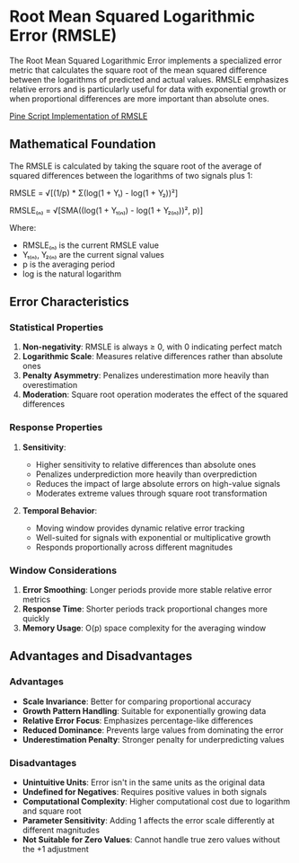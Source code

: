 # Root Mean Squared Logarithmic Error (RMSLE)

The Root Mean Squared Logarithmic Error implements a specialized error metric that calculates the square root of the mean squared difference between the logarithms of predicted and actual values. RMSLE emphasizes relative errors and is particularly useful for data with exponential growth or when proportional differences are more important than absolute ones.

[Pine Script Implementation of RMSLE](https://github.com/mihakralj/pinescript/blob/main/indicators/errors/rmsle.pine)

## Mathematical Foundation

The RMSLE is calculated by taking the square root of the average of squared differences between the logarithms of two signals plus 1:

RMSLE = √[(1/p) * Σ(log(1 + Y₁) - log(1 + Y₂))²]

RMSLE₍ₙ₎ = √[SMA((log(1 + Y₁₍ₙ₎) - log(1 + Y₂₍ₙ₎))², p)]

Where:

- RMSLE₍ₙ₎ is the current RMSLE value
- Y₁₍ₙ₎, Y₂₍ₙ₎ are the current signal values
- p is the averaging period
- log is the natural logarithm

## Error Characteristics

### Statistical Properties

1. **Non-negativity**: RMSLE is always ≥ 0, with 0 indicating perfect match
2. **Logarithmic Scale**: Measures relative differences rather than absolute ones
3. **Penalty Asymmetry**: Penalizes underestimation more heavily than overestimation
4. **Moderation**: Square root operation moderates the effect of the squared differences

### Response Properties

1. **Sensitivity**:
   - Higher sensitivity to relative differences than absolute ones
   - Penalizes underprediction more heavily than overprediction
   - Reduces the impact of large absolute errors on high-value signals
   - Moderates extreme values through square root transformation

2. **Temporal Behavior**:
   - Moving window provides dynamic relative error tracking
   - Well-suited for signals with exponential or multiplicative growth
   - Responds proportionally across different magnitudes

### Window Considerations

1. **Error Smoothing**: Longer periods provide more stable relative error metrics
2. **Response Time**: Shorter periods track proportional changes more quickly
3. **Memory Usage**: O(p) space complexity for the averaging window

## Advantages and Disadvantages

### Advantages

- **Scale Invariance**: Better for comparing proportional accuracy
- **Growth Pattern Handling**: Suitable for exponentially growing data
- **Relative Error Focus**: Emphasizes percentage-like differences
- **Reduced Dominance**: Prevents large values from dominating the error
- **Underestimation Penalty**: Stronger penalty for underpredicting values

### Disadvantages

- **Unintuitive Units**: Error isn't in the same units as the original data
- **Undefined for Negatives**: Requires positive values in both signals
- **Computational Complexity**: Higher computational cost due to logarithm and square root
- **Parameter Sensitivity**: Adding 1 affects the error scale differently at different magnitudes
- **Not Suitable for Zero Values**: Cannot handle true zero values without the +1 adjustment
